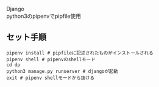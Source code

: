 Django<br>
python3のpipenvでpipfile使用

## セット手順

```pip install pipenv # pipでpipenvを入れる
pipenv install # pipfileに記述されたものがインストールされる
pipenv shell # pipenvのshellモード
cd dp
python3 manage.py runserver # djangoが起動
exit # pipenv shellモードから抜ける
```